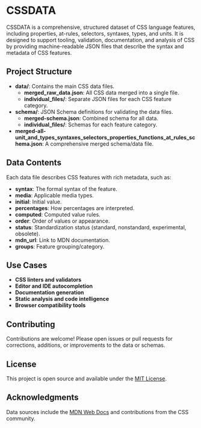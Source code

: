 # CSSDATA

CSSDATA is a comprehensive, structured dataset of CSS language features, including properties, at-rules, selectors, syntaxes, types, and units. It is designed to support tooling, validation, documentation, and analysis of CSS by providing machine-readable JSON files that describe the syntax and metadata of CSS features.

## Project Structure

- **data/**: Contains the main CSS data files.
  - **merged_raw_data.json**: All CSS data merged into a single file.
  - **individual_files/**: Separate JSON files for each CSS feature category.
- **schema/**: JSON Schema definitions for validating the data files.
  - **merged-schema.json**: Combined schema for all data.
  - **individual_files/**: Schemas for each feature category.
- **merged-all-unit_and_types_syntaxes_selectors_properties_functions_at_rules_schema.json**: A comprehensive merged schema/data file.

## Data Contents

Each data file describes CSS features with rich metadata, such as:
- **syntax**: The formal syntax of the feature.
- **media**: Applicable media types.
- **initial**: Initial value.
- **percentages**: How percentages are interpreted.
- **computed**: Computed value rules.
- **order**: Order of values or appearance.
- **status**: Standardization status (standard, nonstandard, experimental, obsolete).
- **mdn_url**: Link to MDN documentation.
- **groups**: Feature grouping/category.

## Use Cases

- **CSS linters and validators**
- **Editor and IDE autocompletion**
- **Documentation generation**
- **Static analysis and code intelligence**
- **Browser compatibility tools**

## Contributing

Contributions are welcome! Please open issues or pull requests for corrections, additions, or improvements to the data or schemas.

## License

This project is open source and available under the [MIT License](LICENSE).

## Acknowledgments

Data sources include the [MDN Web Docs](https://developer.mozilla.org/) and contributions from the CSS community.